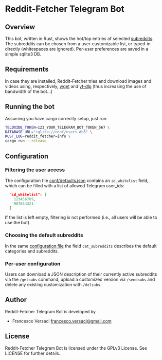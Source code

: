 # Reddit-Fetcher Telegram Bot

## Overview

This bot, written in Rust, shows the hot/top entries of selected
[subreddits](https://www.reddit.com/). The subreddits can be chosen
from a user-customizable list, or typed-in directly (whitespaces are
ignored). Per-user preferences are saved in a simple sqlite3 DB.

## Requirements

In case they are installed, Reddit-Fetcher tries and download images
and videos using, respectively,
[wget](https://www.gnu.org/software/wget/) and
[yt-dlp](https://github.com/yt-dlp/yt-dlp) (thus increasing the use
of bandwidth of the bot...)

## Running the bot

Assuming you have cargo correctly setup, just run:

```bash
TELOXIDE_TOKEN=123_YOUR_TELEGRAM_BOT_TOKEN_567 \
DATABASE_URL="sqlite://conf/users.db3" \
RUST_LOG=reddit_fetcher=info \
cargo run --release
```

## Configuration

### Filtering the user access

The configuration file [conf/defaults.json](conf/defaults.json)
contains an `id_whitelist` field, which can be filled with a list of
allowed Telegram user_ids:

```json
  "id_whitelist": [
    123456789,
    987654321
  ]
```

If the list is left empty, filtering is not performed (i.e., all users
will be able to use the bot).

### Choosing the default subreddits

In the same [configuration file](conf/defaults.json) the field
`cat_subreddits` describes the default categories and subreddits.

### Per-user configuration

Users can download a JSON description of their currently active
subreddits via the `/getsubs` command, upload a customized version via
`/sendsubs` and delete any existing customization with `/delsubs`.


## Author

Reddit-Fetcher Telegram Bot is developed by
  * Francesco Versaci <francesco.versaci@gmail.com>

## License

Reddit-Fetcher Telegram Bot is licensed under the GPLv3 License.  See LICENSE
for further details.
